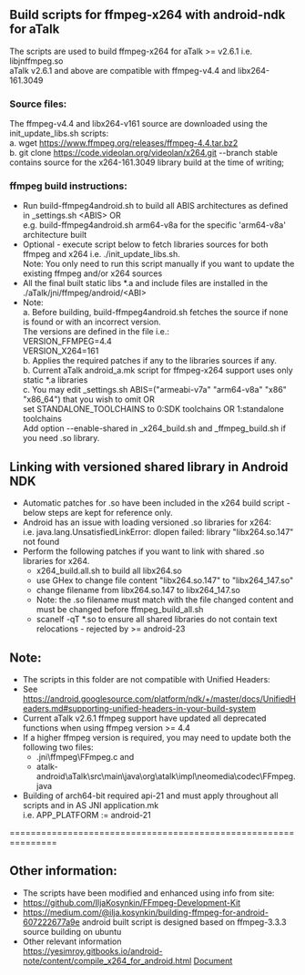 ## Build scripts for ffmpeg-x264 with android-ndk for aTalk
The scripts are used to build ffmpeg-x264 for aTalk >= v2.6.1 i.e. libjnffmpeg.so<br/>
aTalk v2.6.1 and above are compatible with ffmpeg-v4.4 and libx264-161.3049

### Source files:
The ffmpeg-v4.4 and libx264-v161 source are downloaded using the init_update_libs.sh scripts:<br/>
  a. wget https://www.ffmpeg.org/releases/ffmpeg-4.4.tar.bz2<br/>
  b. git clone https://code.videolan.org/videolan/x264.git --branch stable<br/>
     contains source for the x264-161.3049 library build at the time of writing;

### ffmpeg build instructions:
* Run build-ffmpeg4android.sh to build all ABIS architectures as defined in _settings.sh &lt;ABIS> OR<br/>
  e.g. build-ffmpeg4android.sh arm64-v8a for the specific 'arm64-v8a' architecture built
* Optional - execute script below to fetch libraries sources for both ffmpeg and x264 i.e. ./init_update_libs.sh. <br/>
  Note: You only need to run this script manually if you want to update the existing ffmpeg and/or x264 sources<br/>
* All the final built static libs *.a and include files are installed in the ./aTalk/jni/ffmpeg/android/&lt;ABI>
* Note:<br/>
 a. Before building, build-ffmpeg4android.sh fetches the source if none is found or with an incorrect version.<br/>
    The versions are defined in the file i.e.:<br/>
    VERSION_FFMPEG=4.4<br/>
    VERSION_X264=161<br/>
 b. Applies the required patches if any to the libraries sources if any.<br/>
 b. Current aTalk android_a.mk script for ffmpeg-x264 support uses only static *.a libraries<br/>
 c. You may edit _settings.sh ABIS=("armeabi-v7a" "arm64-v8a" "x86" "x86_64") that you wish to omit OR<br/>
 set STANDALONE_TOOLCHAINS to 0:SDK toolchains OR 1:standalone toolchains<br/>
 Add option --enable-shared in _x264_build.sh and _ffmpeg_build.sh if you need .so library.<br/>

## Linking with versioned shared library in Android NDK
* Automatic patches for .so have been included in the x264 build script - below steps are kept for reference only.
* Android has an issue with loading versioned .so libraries for x264:<br/>
  i.e. java.lang.UnsatisfiedLinkError: dlopen failed: library "libx264.so.147" not found
* Perform the following patches if you want to link with shared .so libraries for x264.
  - x264_build.all.sh to build all libx264.so
  - use GHex to change file content "libx264.so.147" to "libx264_147.so"
  - change filename from libx264.so.147 to libx264_147.so
  - Note: the .so filename must match with the file changed content and must be changed before ffmpeg_build_all.sh
  - scanelf -qT *.so to ensure all shared libraries do not contain text relocations - rejected by >= android-23

## Note:
* The scripts in this folder are not compatible with Unified Headers:
* See https://android.googlesource.com/platform/ndk/+/master/docs/UnifiedHeaders.md#supporting-unified-headers-in-your-build-system
* Current aTalk v2.6.1 ffmpeg support have updated all deprecated functions when using ffmpeg version >= 4.4
* If a higher ffmpeg version is required, you may need to update both the following two files:
  - .jni\ffmpeg\FFmpeg.c and
  - atalk-android\aTalk\src\main\java\org\atalk\impl\neomedia\codec\FFmpeg.java
* Building of arch64-bit required api-21 and must apply throughout all scripts and in AS JNI application.mk<br/>
i.e. APP_PLATFORM := android-21

===============================================================
## Other information:

* The scripts have been modified and enhanced using info from site:
* https://github.com/IljaKosynkin/FFmpeg-Development-Kit
* https://medium.com/@ilja.kosynkin/building-ffmpeg-for-android-607222677a9e
android built script is designed based on ffmpeg-3.3.3 source building on ubuntu
* Other relevant information<br/>
https://yesimroy.gitbooks.io/android-note/content/compile_x264_for_android.html
[Document](https://yesimroy.gitbooks.io/android-note/content/ffmpeg_build_process.html)
